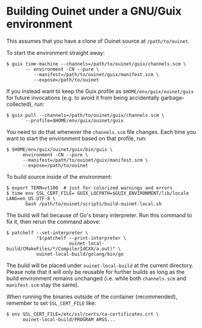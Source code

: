 # Building Ouinet under a GNU/Guix environment

This assumes that you have a clone of Ouinet source at `/path/to/ouinet`.

To start the environment straight away:

    $ guix time-machine --channels=/path/to/ouinet/guix/channels.scm \
           -- environment -CN --pure \
              --manifest=/path/to/ouinet/guix/manifest.scm \
              --expose=/path/to/ouinet

If you instead want to keep the Guix profile as `$HOME/env/guix/ouinet/guix`
for future invocations (e.g. to avoid it from being accidentally
garbage-collected), run:

    $ guix pull --channels=/path/to/ouinet/guix/channels.scm \
           --profile=$HOME/env/guix/ouinet/guix

You need to do that whenever the `channels.scm` file changes.  Each time you
want to start the environment based on that profile, run:

    $ $HOME/env/guix/ouinet/guix/bin/guix \
          environment -CN --pure \
          --manifest=/path/to/ouinet/guix/manifest.scm \
          --expose=/path/to/ouinet

To build source inside of the environment:

    $ export TERM=vt100  # just for colorized warnings and errors
    $ time env SSL_CERT_FILE= GUIX_LOCPATH=$GUIX_ENVIRONMENT/lib/locale LANG=en_US.UTF-8 \
           bash /path/to/ouinet/scripts/build-ouinet-local.sh

The build will fail because of Go's binary interpreter.  Run this command to
fix it, then rerun the command above:

    $ patchelf --set-interpreter \
               "$(patchelf --print-interpreter \
                           ouinet-local-build/CMakeFiles/*/CompilerIdCXX/a.out)" \
               ouinet-local-build/golang/bin/go

The build will be placed under `ouinet-local-build` at the current directory.
Please note that it will only be reusable for further builds as long as the
build environment remains unchanged (i.e. while both `channels.scm` and
`manifest.scm` stay the same).

When running the binaries outside of the container (recommended), remember to
set `SSL_CERT_FILE` like:

    $ env SSL_CERT_FILE=/etc/ssl/certs/ca-certificates.crt \
          ouinet-local-build/PROGRAM ARGS...

